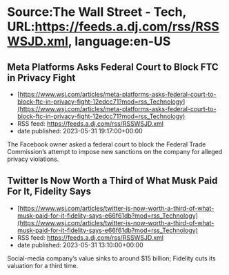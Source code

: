 # Source:The Wall Street - Tech, URL:https://feeds.a.dj.com/rss/RSSWSJD.xml, language:en-US

## Meta Platforms Asks Federal Court to Block FTC in Privacy Fight
 - [https://www.wsj.com/articles/meta-platforms-asks-federal-court-to-block-ftc-in-privacy-fight-12edcc71?mod=rss_Technology](https://www.wsj.com/articles/meta-platforms-asks-federal-court-to-block-ftc-in-privacy-fight-12edcc71?mod=rss_Technology)
 - RSS feed: https://feeds.a.dj.com/rss/RSSWSJD.xml
 - date published: 2023-05-31 19:17:00+00:00

The Facebook owner asked a federal court to block the Federal Trade Commission’s attempt to impose new sanctions on the company for alleged privacy violations.

## Twitter Is Now Worth a Third of What Musk Paid For It, Fidelity Says
 - [https://www.wsj.com/articles/twitter-is-now-worth-a-third-of-what-musk-paid-for-it-fidelity-says-e66f61db?mod=rss_Technology](https://www.wsj.com/articles/twitter-is-now-worth-a-third-of-what-musk-paid-for-it-fidelity-says-e66f61db?mod=rss_Technology)
 - RSS feed: https://feeds.a.dj.com/rss/RSSWSJD.xml
 - date published: 2023-05-31 13:10:00+00:00

Social-media company’s value sinks to around $15 billion; Fidelity cuts its valuation for a third time.

